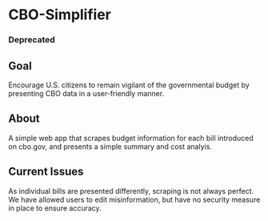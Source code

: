 # CBO-Simplifier
### Deprecated


## Goal
Encourage U.S. citizens to remain vigilant of the governmental budget by presenting CBO data in a user-friendly manner.

## About
A simple web app that scrapes budget information for each bill introduced on cbo.gov, and presents a simple summary and cost analyis.

## Current Issues
As individual bills are presented differently, scraping is not always perfect. We have allowed users to edit misinformation, but have no security measure in place to ensure accuracy.

